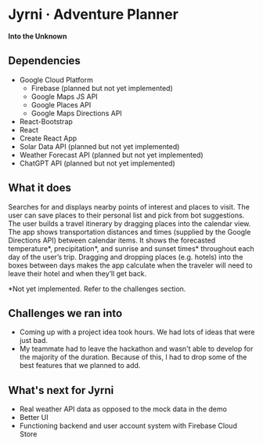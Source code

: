 
# Jyrni · Adventure Planner

**Into the Unknown**

## Dependencies
- Google Cloud Platform
  - Firebase (planned but not yet implemented)
  - Google Maps JS API
  - Google Places API
  - Google Maps Directions API
- React-Bootstrap
- React
- Create React App
- Solar Data API (planned but not yet implemented)
- Weather Forecast API (planned but not yet implemented)
- ChatGPT API (planned but not yet implemented)

## What it does
Searches for and displays nearby points of interest and places to visit. The user can save places to their personal list and pick from bot suggestions. The user builds a travel itinerary by dragging places into the calendar view. The app shows transportation distances and times (supplied by the Google Directions API) between calendar items. It shows the forecasted temperature*, precipitation*, and sunrise and sunset times* throughout each day of the user’s trip. Dragging and dropping places (e.g. hotels) into the boxes between days makes the app calculate when the traveler will need to leave their hotel and when they’ll get back.

*Not yet implemented. Refer to the challenges section.

## Challenges we ran into
- Coming up with a project idea took hours. We had lots of ideas that were just bad.
- My teammate had to leave the hackathon and wasn't able to develop for the majority of the duration. Because of this, I had to drop some of the best features that we planned to add.

## What's next for Jyrni
- Real weather API data as opposed to the mock data in the demo
- Better UI
- Functioning backend and user account system with Firebase Cloud Store
